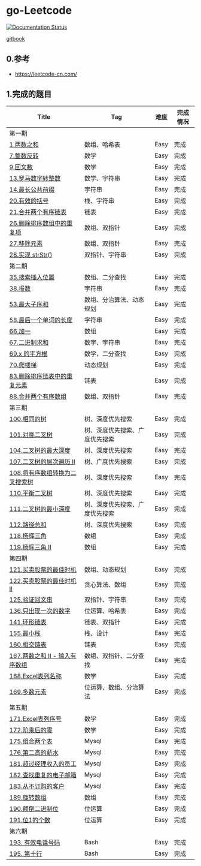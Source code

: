 # go-Leetcode
[![Documentation Status](https://readthedocs.org/projects/go-leetcode/badge/?version=latest)](https://go-leetcode.readthedocs.io/en/latest/?badge=latest)

[gitbook](https://willshang.github.io/go-leetcode/)
## 0.参考
- https://leetcode-cn.com/

## 1.完成的题目

| Title                                                        | Tag                            | 难度 | 完成情况 |
| ------------------------------------------------------------ | ------------------------------ | ---- | -------- |
| 第一期                                                       |                                |      |          |
| [1.两数之和](https://leetcode-cn.com/problems/two-sum/)      | 数组、哈希表                   | Easy | 完成     |
| [7.整数反转](https://leetcode-cn.com/problems/reverse-integer) | 数学                           | Easy | 完成     |
| [9.回文数](https://leetcode-cn.com/problems/palindrome-number) | 数学                           | Easy | 完成     |
| [13.罗马数字转整数](https://leetcode-cn.com/problems/roman-to-integer) | 数学、字符串                   | Easy | 完成     |
| [14.最长公共前缀](https://leetcode-cn.com/problems/longest-common-prefix) | 字符串                         | Easy | 完成     |
| [20.有效的括号](https://leetcode-cn.com/problems/valid-parentheses) | 栈、字符串                     | Easy | 完成     |
| [21.合并两个有序链表](https://leetcode-cn.com/problems/merge-two-sorted-lists) | 链表                           | Easy | 完成     |
| [26.删除排序数组中的重复项](https://leetcode-cn.com/problems/remove-duplicates-from-sorted-array) | 数组、双指针                   | Easy | 完成     |
| [27.移除元素](https://leetcode-cn.com/problems/remove-element) | 数组、双指针                   | Easy | 完成     |
| [28.实现 strStr()](https://leetcode-cn.com/problems/implement-strstr) | 双指针、字符串                 | Easy | 完成     |
| 第二期                                                       |                                |      |          |
| [35.搜索插入位置](https://leetcode-cn.com/problems/search-insert-position/) | 数组、二分查找                 | Easy | 完成     |
| [38.报数](https://leetcode-cn.com/problems/count-and-say)    | 字符串                         | Easy | 完成     |
| [53.最大子序和](https://leetcode-cn.com/problems/maximum-subarray) | 数组、分治算法、动态规划       | Easy | 完成     |
| [58.最后一个单词的长度](https://leetcode-cn.com/problems/length-of-last-word/) | 字符串                         | Easy | 完成     |
| [66.加一](https://leetcode-cn.com/problems/plus-one)         | 数组                           | Easy | 完成     |
| [67.二进制求和](https://leetcode-cn.com/problems/add-binary) | 数字、字符串                   | Easy | 完成     |
| [69.x 的平方根](https://leetcode-cn.com/problems/sqrtx)      | 数学，二分查找                 | Easy | 完成     |
| [70.爬楼梯](https://leetcode-cn.com/problems/climbing-stairs) | 动态规划                       | Easy | 完成     |
| [83.删除排序链表中的重复元素](https://leetcode-cn.com/problems/remove-duplicates-from-sorted-list) | 链表                           | Easy | 完成     |
| [88.合并两个有序数组](https://leetcode-cn.com/problems/merge-sorted-array) | 数组、双指针                   | Easy | 完成     |
| 第三期                                                       |                                |      |          |
| [100.相同的树](https://leetcode-cn.com/problems/same-tree/)  | 树、深度优先搜索               | Easy | 完成     |
| [101.对称二叉树](https://leetcode-cn.com/problems/symmetric-tree) | 树、深度优先搜索、广度优先搜索 | Easy | 完成     |
| [104.二叉树的最大深度](https://leetcode-cn.com/problems/maximum-depth-of-binary-tree) | 树、深度优先搜索               | Easy | 完成     |
| [107.二叉树的层次遍历 II](https://leetcode-cn.com/problems/binary-tree-level-order-traversal-ii) | 树、广度优先搜索               | Easy | 完成     |
| [108.将有序数组转换为二叉搜索树](https://leetcode-cn.com/problems/convert-sorted-array-to-binary-search-tree) | 树、深度优先搜索               | Easy | 完成     |
| [110.平衡二叉树](https://leetcode-cn.com/problems/balanced-binary-tree) | 树、深度优先搜索               | Easy | 完成     |
| [111.二叉树的最小深度](https://leetcode-cn.com/problems/minimum-depth-of-binary-tree) | 树、深度优先搜索、广度优先搜索 | Easy | 完成     |
| [112.路径总和](https://leetcode-cn.com/problems/path-sum)    | 树、深度优先搜索               | Easy | 完成     |
| [118.杨辉三角](https://leetcode-cn.com/problems/pascals-triangle) | 数组                           | Easy | 完成     |
| [119.杨辉三角 II](https://leetcode-cn.com/problems/pascals-triangle-ii) | 数组                           | Easy | 完成     |
| 第四期                                                       |                                |      |          |
| [121.买卖股票的最佳时机](https://leetcode-cn.com/problems/best-time-to-buy-and-sell-stock) | 数组、动态规划                 | Easy | 完成     |
| [122.买卖股票的最佳时机 II](https://leetcode-cn.com/problems/best-time-to-buy-and-sell-stock-ii) | 贪心算法、数组                 | Easy | 完成     |
| [125.验证回文串](https://leetcode-cn.com/problems/valid-palindrome) | 双指针、字符串                 | Easy | 完成     |
| [136.只出现一次的数字](https://leetcode-cn.com/problems/single-number) | 位运算、哈希表                 | Easy | 完成     |
| [141.环形链表](https://leetcode-cn.com/problems/linked-list-cycle) | 链表、双指针                   | Easy | 完成     |
| [155.最小栈](https://leetcode-cn.com/problems/min-stack)     | 栈、设计                       | Easy | 完成     |
| [160.相交链表](https://leetcode-cn.com/problems/intersection-of-two-linked-lists) | 链表                           | Easy | 完成     |
| [167.两数之和 II - 输入有序数组](https://leetcode-cn.com/problems/two-sum-ii-input-array-is-sorted) | 数组、双指针、二分查找         | Easy | 完成     |
| [168.Excel表列名称](https://leetcode-cn.com/problems/excel-sheet-column-title) | 数学                           | Easy | 完成     |
| [169.多数元素](https://leetcode-cn.com/problems/majority-element) | 位运算、数组、分治算法         | Easy | 完成     |
| 第五期                                                       |                                |      |          |
| [171.Excel表列序号](https://leetcode-cn.com/problems/excel-sheet-column-number) | 数学                           | Easy | 完成     |
| [172.阶乘后的零](https://leetcode-cn.com/problems/factorial-trailing-zeroes) | 数学                           | Easy | 完成     |
| [175.组合两个表](https://leetcode-cn.com/problems/combine-two-tables) | Mysql                          | Easy | 完成     |
| [176.第二高的薪水](https://leetcode-cn.com/problems/second-highest-salary) | Mysql                          | Easy | 完成     |
| [181.超过经理收入的员工](https://leetcode-cn.com/problems/employees-earning-more-than-their-managers) | Mysql                          | Easy | 完成     |
| [182.查找重复的电子邮箱](https://leetcode-cn.com/problems/duplicate-emails) | Mysql                          | Easy | 完成     |
| [183.从不订购的客户](https://leetcode-cn.com/problems/customers-who-never-order) | Mysql                          | Easy | 完成     |
| [189.旋转数组](https://leetcode-cn.com/problems/rotate-array) | 数组                           | Easy | 完成     |
| [190.颠倒二进制位](https://leetcode-cn.com/problems/reverse-bits) | 位运算                         | Easy | 完成     |
| [191.位1的个数](https://leetcode-cn.com/problems/number-of-1-bits) | 位运算                         | Easy | 完成     |
| 第六期                                                       |                                |      |          |
| [193. 有效电话号码](https://leetcode-cn.com/problems/valid-phone-numbers/) | Bash                           | Easy | 完成     |
| [195. 第十行](https://leetcode-cn.com/problems/tenth-line/)  | Bash                           | Easy | 完成     |

